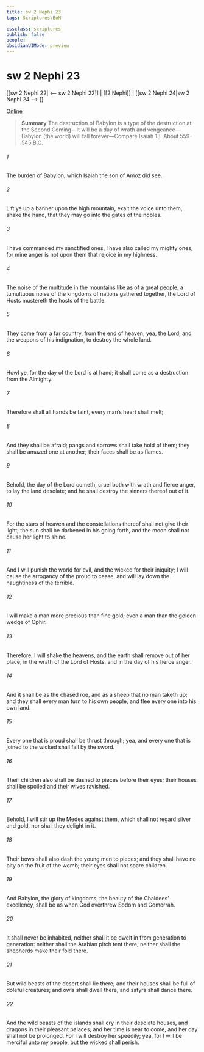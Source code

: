 ```yaml
---
title: sw 2 Nephi 23
tags: Scriptures\BoM

cssclass: scriptures
publish: false
people:
obsidianUIMode: preview
---
```


# sw 2 Nephi 23
[[sw 2 Nephi 22| <-- sw 2 Nephi 22]] | [[2 Nephi]] | [[sw 2 Nephi 24|sw 2 Nephi 24 --> ]]

[Online](https://churchofjesuschrist.org/study/scriptures/bofm/2-ne/23?lang=eng)

> __Summary__
The destruction of Babylon is a type of the destruction at the Second Coming—It will be a day of wrath and vengeance—Babylon (the world) will fall forever—Compare Isaiah 13. About 559–545 B.C.

###### 1 
The burden of Babylon, which Isaiah the son of Amoz did see.

###### 2 
Lift ye up a banner upon the high mountain, exalt the voice unto them, shake the hand, that they may go into the gates of the nobles.

###### 3 
I have commanded my sanctified ones, I have also called my mighty ones, for mine anger is not upon them that rejoice in my highness.

###### 4 
The noise of the multitude in the mountains like as of a great people, a tumultuous noise of the kingdoms of nations gathered together, the Lord of Hosts mustereth the hosts of the battle.

###### 5 
They come from a far country, from the end of heaven, yea, the Lord, and the weapons of his indignation, to destroy the whole land.

###### 6 
Howl ye, for the day of the Lord is at hand; it shall come as a destruction from the Almighty.

###### 7 
Therefore shall all hands be faint, every man’s heart shall melt;

###### 8 
And they shall be afraid; pangs and sorrows shall take hold of them; they shall be amazed one at another; their faces shall be as flames.

###### 9 
Behold, the day of the Lord cometh, cruel both with wrath and fierce anger, to lay the land desolate; and he shall destroy the sinners thereof out of it.

###### 10 
For the stars of heaven and the constellations thereof shall not give their light; the sun shall be darkened in his going forth, and the moon shall not cause her light to shine.

###### 11 
And I will punish the world for evil, and the wicked for their iniquity; I will cause the arrogancy of the proud to cease, and will lay down the haughtiness of the terrible.

###### 12 
I will make a man more precious than fine gold; even a man than the golden wedge of Ophir.

###### 13 
Therefore, I will shake the heavens, and the earth shall remove out of her place, in the wrath of the Lord of Hosts, and in the day of his fierce anger.

###### 14 
And it shall be as the chased roe, and as a sheep that no man taketh up; and they shall every man turn to his own people, and flee every one into his own land.

###### 15 
Every one that is proud shall be thrust through; yea, and every one that is joined to the wicked shall fall by the sword.

###### 16 
Their children also shall be dashed to pieces before their eyes; their houses shall be spoiled and their wives ravished.

###### 17 
Behold, I will stir up the Medes against them, which shall not regard silver and gold, nor shall they delight in it.

###### 18 
Their bows shall also dash the young men to pieces; and they shall have no pity on the fruit of the womb; their eyes shall not spare children.

###### 19 
And Babylon, the glory of kingdoms, the beauty of the Chaldees’ excellency, shall be as when God overthrew Sodom and Gomorrah.

###### 20 
It shall never be inhabited, neither shall it be dwelt in from generation to generation: neither shall the Arabian pitch tent there; neither shall the shepherds make their fold there.

###### 21 
But wild beasts of the desert shall lie there; and their houses shall be full of doleful creatures; and owls shall dwell there, and satyrs shall dance there.

###### 22 
And the wild beasts of the islands shall cry in their desolate houses, and dragons in their pleasant palaces; and her time is near to come, and her day shall not be prolonged. For I will destroy her speedily; yea, for I will be merciful unto my people, but the wicked shall perish.

